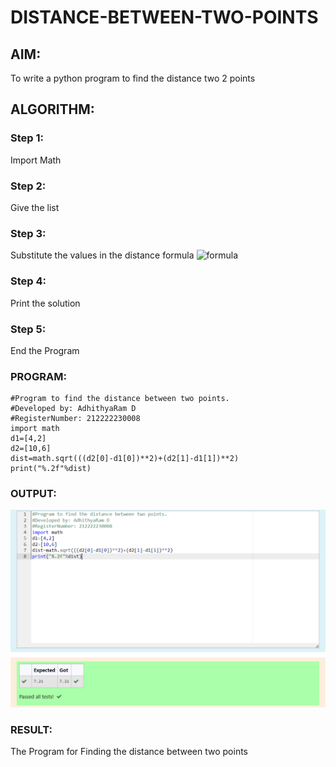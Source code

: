 # DISTANCE-BETWEEN-TWO-POINTS

## AIM:
To write a python program to find the distance two 2 points
## ALGORITHM:
### Step 1: 
Import Math
### Step 2:
Give the list
### Step 3: 
Substitute the values in the distance formula  ![formula](/formula.jpg)
### Step 4: 
Print the solution
### Step 5:
End the Program 
### PROGRAM:
```
#Program to find the distance between two points.
#Developed by: AdhithyaRam D
#RegisterNumber: 212222230008
import math
d1=[4,2]
d2=[10,6]
dist=math.sqrt(((d2[0]-d1[0])**2)+(d2[1]-d1[1])**2)
print("%.2f"%dist)
```


### OUTPUT:
![OUTPUT](./distance.png)

### RESULT:
The Program for Finding the distance between two points